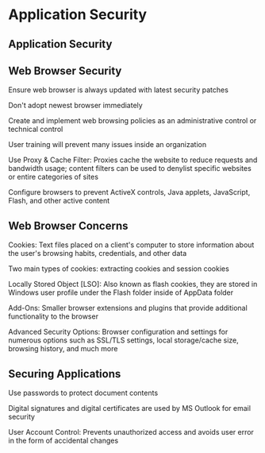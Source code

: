 # Application Security # 

## Application Security ## 

## Web Browser Security ## 

Ensure web browser is always updated with latest security patches 

Don't adopt newest browser immediately 

Create and implement web browsing policies as an administrative control or technical control 

User training will prevent many issues inside an organization 

Use Proxy & Cache Filter: Proxies cache the website to reduce requests and bandwidth usage; content filters can be used to denylist specific websites or entire categories of sites 

Configure browsers to prevent ActiveX controls, Java applets, JavaScript, Flash, and other active content 

## Web Browser Concerns ## 

Cookies: Text files placed on a client's computer to store information about the user's browsing habits, credentials, and other data 

Two main types of cookies: extracting cookies and session cookies 

Locally Stored Object [LSO]: Also known as flash cookies, they are stored in Windows user profile under the Flash folder inside of AppData folder 

Add-Ons: Smaller browser extensions and plugins that provide additional functionality to the browser 

Advanced Security Options: Browser configuration and settings for numerous options such as SSL/TLS settings, local storage/cache size, browsing history, and much more 

## Securing Applications ## 

Use passwords to protect document contents 

Digital signatures and digital certificates are used by MS Outlook for email security 

User Account Control: Prevents unauthorized access and avoids user error in the form of accidental changes 